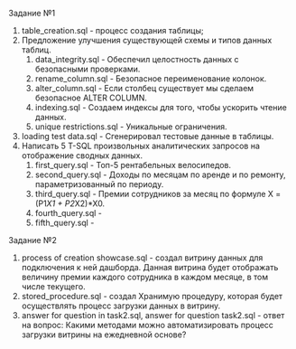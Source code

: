 Задание №1
1. table_creation.sql - процесс создания таблицы;
2. Предложение улучшения существующей схемы и типов данных таблиц.
   1) data_integrity.sql - Обеспечил целостность данных с безопасными проверками.
   2) rename_column.sql - Безопасное переименование колонок.
   3) alter_column.sql - Если столбец существует мы сделаем безопасное ALTER COLUMN.
   4) indexing.sql - Создаем индексы для того, чтобы ускорить чтение данных.
   5) unique restrictions.sql - Уникальные ограничения.
3. loading test data.sql - Сгенерировал тестовые данные в таблицы.
4. Написать 5 T-SQL произвольных аналитических запросов на отображение сводных данных.
   1) first_query.sql - Топ-5 рентабельных велосипедов.
   2) second_query.sql - Доходы по месяцам по аренде и по ремонту, параметризованный по периоду.
   3) third_query.sql - Премии сотрудников за месяц по формуле  X = (P1*X1 + P2*X2)*X0.
   4) fourth_query.sql -
   5) fifth_query.sql -

Задание №2
1. process of creation showcase.sql - создал витрину данных для подключения к ней дашборда. Данная витрина будет отображать величину премии каждого сотрудника в каждом месяце, в том числе текущего. 
2. stored_procedure.sql - создал Хранимую процедуру, которая будет осуществлять процесс загрузки данных в витрину.
3. answer for question in task2.sql, answer for question task2.sql - ответ на вопрос: Какими методами можно автоматизировать процесс загрузки витрины на ежедневной основе?


